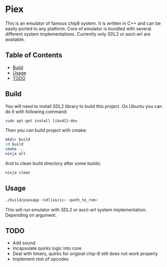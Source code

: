 # Piex

This is an emulator of famous chip8 system. It is written in C++ and can be easily ported to any platform.
Core of emulator is bundled with several different system implementations.
Currently only SDL2 or ascii-art are available.

## Table of Contents

- [Build](#build)
- [Usage](#usage)
- [TODO](#todo)

## Build

You will need to install SDL2 library to build this project. On Ubuntu you can do it with following command:

```bash
sudo apt-get install libsdl2-dev
```

Then you can build project with cmake:

```bash
mkdir build
cd build
cmake ..
ninja all
```

And to clean build directory after some builds:

```bash
ninja clean
```

## Usage

```bash
./build/piexapp <sdl|ascii> <path_to_rom>
```

This will run emulator with SDL2 or ascii-art system implementation. Depending on argument.

## TODO

- Add sound
- Incapsulate quirks logic into core
- Deal with timers, quirks for original chip-8 still does not work properly
- Implement rest of opcodes
